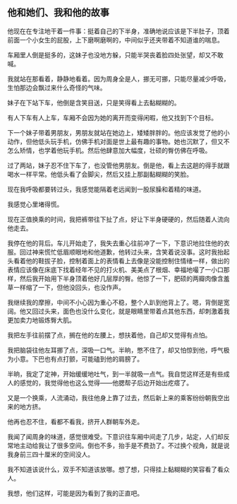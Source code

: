 <h2 id="他和她们、我和他的故事">他和她们、我和他的故事</h2>
<p>他现在在专注地干着一件事：挺着自己的下半身，准确地说应该是下半肚子，顶着前面一个小女生的屁股，上下磨啊磨啊的，中间似乎还夹带着不知道谁的喘息。</p>
<p>车厢里人倒是挺多的，这妹子也没地方躲，只能半哭丧着脸四处张望，却又不敢喊。</p>
<p>我就站在那看着，静静地看着。因为周身全是人，挪无可挪，只能尽量减少呼吸，生怕那边会飘过来什么奇怪的气味。</p>
<p>妹子在下站下车，他倒是含笑目送，只是笑得看上去黏糊糊的。</p>
<p>有人下车有人上车，车厢不会因为她的离开而变得闲暇，他又找到下个目标。</p>
<p>下一个妹子带着男朋友，男朋友就站在她边上，矮矮胖胖的。他应该发觉了他的小动作，但他低头玩手机，仿佛手机对面是世上最有趣的事物。她也沉默了，但又不怎么矫情，也学着他玩手机。然后他肆意加大幅度，壮硕的臀仿佛在呼吸。</p>
<p>过了两站，妹子忍不住下车了，也没管他男朋友。倒是他，看上去这趟的得手就跟喝水一样平常。他低头看了会脚尖，然后又挂上那副黏糊糊的笑脸。</p>
<p>现在我呼吸都要转过头，我感觉能隔着老远闻到一股尿臊和着精的味道。</p>
<p>我感觉心里堵得慌。</p>
<p>现在正值换乘的时间，我把裤带往下扯了点，好让下半身硬硬的，然后随着人流向他走去。</p>
<p>我停在他的背后。车儿开始走了，我失去重心往前冲了一下，下意识地拉住他的衣服。回过神来慌忙低眉顺眼地和他道歉，他转过头来，含笑着说没事。这时我抬起头看着他的鞋拔子脸，控制着面上的表情看上去像是没能控制住情绪一样，做出的表情应该像在床底下找着经年不见的打火机、美美点了根烟、幸福地嘬了一小口那样，然后我开始用下半身顶着他好几层厚的臀。他惊了一下，肥硕的两瓣肉像含羞草一样缩了一下，但他没回头，也没作声。</p>
<p>我继续我的摩擦，中间不小心因为重心不稳，整个人趴到他背上了。嗯，背倒是宽阔。他又回过头来，面色也没什么变化，就是眼睛里带着点其他东西，却刺激着我更加卖力地锻炼臀大肌。</p>
<p>我把左手往前摆了点，搁在他的左腰上，想扶着他，自己却又觉得有点怕。</p>
<p>我把脑袋往他左耳挪了点，深吸一口气。半晌，憋不住了，却又怕惊到他，呼气极为小意。下巴也有点打颤，可能磕到他的肩膀了。</p>
<p>半晌，我定了定神，开始缓缓地吐气，到一半就吸一点气。我自觉这样还是有些成人的感觉的，我觉得他也这么觉得——他腮帮子后边开始出疙瘩了。</p>
<p>又是一个换乘，人流涌动，我往他身上靠了过去，然后新上来的乘客纷纷朝我空出来的地方挤。</p>
<p>他再也忍不住，看都不看我，挤开人群朝车外走。</p>
<p>我闻了闻周身的味道，感觉很难受。下意识往车厢中间走了几步，站定，人们却反常地主动给我让了很多空间。倒也不多，抬手是不费劲了。不过换个视角，就是说我身前三四十厘米的空间没人。</p>
<p>我不知道该说什么，双手不知道该放哪。想了想，只得挂上黏糊糊的笑容看了看众人。</p>
<p>我想，他们这样，可能是因为看到了我的正直吧。</p>
